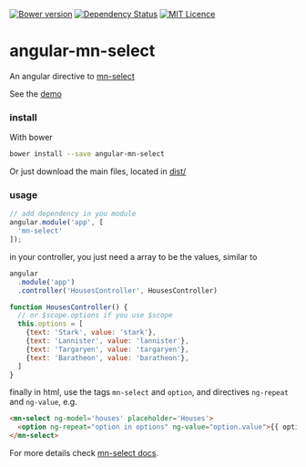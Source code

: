 [![Bower version](https://badge.fury.io/bo/angular-mn-select.svg)](https://badge.fury.io/bo/angular-mn-select)
[![Dependency Status](https://gemnasium.com/badges/github.com/minimalist-components/angular-mn-select.svg)](https://gemnasium.com/github.com/minimalist-components/angular-mn-select)
[![MIT Licence](https://badges.frapsoft.com/os/mit/mit.svg?v=103)](https://opensource.org/licenses/mit-license.php)   


# angular-mn-select

An angular directive to [mn-select](https://github.com/minimalist-components/mn-select)

See the [demo](https://minimalist-components.github.io/mn-select)

### install

With bower

```sh
bower install --save angular-mn-select
```

Or just download the main files, located in [dist/](https://github.com/minimalist-components/angular-mn-select/tree/master/dist)

### usage

```js
// add dependency in you module
angular.module('app', [
  'mn-select'
]);
```

in your controller, you just need a array to be the values, similar to

```js
angular
  .module('app')
  .controller('HousesController', HousesController)

function HousesController() {
  // or $scope.options if you use $scope
  this.options = [
    {text: 'Stark', value: 'stark'},
    {text: 'Lannister', value: 'lannister'},
    {text: 'Targaryen', value: 'targaryen'},
    {text: 'Baratheon', value: 'baratheon'},
  ]
}
```

finally in html, use the tags `mn-select` and `option`, and directives `ng-repeat` and `ng-value`, e.g.

```html
<mn-select ng-model='houses' placeholder='Houses'>
  <option ng-repeat="option in options" ng-value="option.value">{{ option.text }}</option>
</mn-select>
```


For more details check [mn-select docs](https://github.com/minimalist-components/mn-select).

